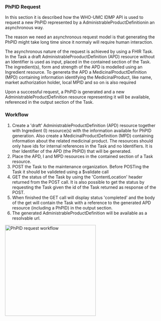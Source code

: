 ### PhPID Request
    
In this section it is described how the WHO-UMC IDMP API is used to request a new PhPID represented by a AdministrableProductDefinitionin an asynchronous way. 

The reason we need an asynchronous request model is that generating the PhPID might take long time since it normaly will require human interaction.

The asynchronous nature of the request is achieved by using a FHIR Task. In the Task a draft AdministrableProoductDefinition (APD) resource without an Identifier is used as input, placed in the contained section of the Task. The ingredient(s), form and strength of the APD is modelled using an Ingredient resource. To genereta the APD a MedicinalProductDefinition (MPD) containing information identifying the MedicinalProduct, like name, market authorization holder, local MPID and so on is also required

Upon a successful request, a PhPID is generated and a new AdministrableProductDefinition resource representing it will be available, referenced in the output section of the Task.    

### Workflow

1. Create a 'draft' AdministrableProductDefinition (APD) resource together with Ingredient (I) resource(s) with the information available for PhPID generation. Also create a MedicinalProductDefinition (MPD) containing information about the related medicinal product. The resources should only have ids for internal references in the Task and no Identifiers. It is ther Identifier of the APD (the PhPID) that will be generated.
2. Place the APD, I and MPD resources in the contained section of a Task resource.
3. POST the Task to the maintenance organization. Before POSTing the Task it should be valideted using a $validate call
4. GET the status of the Task by using the 'ContentLocation' header returned from the POST call. It is also possible to get the status by requesting the Task given the id of the Task returned as response of the POST.
5. When finished the GET call will display status 'completed' and the body of the get will contain the Task with a reference to the generated APD resource (including a PhPID) in the output section.
6. The generated AdministrableProductDefinition will be available as a resolvable url.

<img height="300" src="PhPIDRequestWF.png" alt="PhPID request workflow"/>
